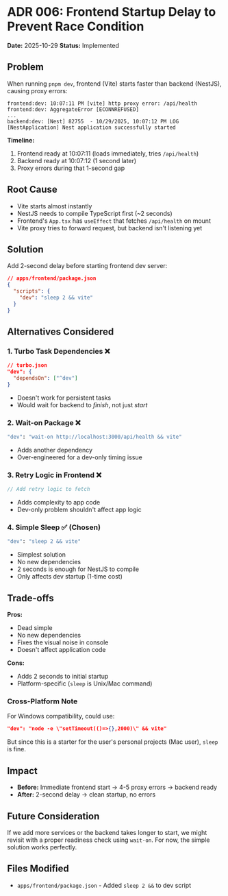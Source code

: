 # ADR 006: Frontend Startup Delay to Prevent Race Condition

**Date:** 2025-10-29
**Status:** Implemented

## Problem

When running `pnpm dev`, frontend (Vite) starts faster than backend (NestJS), causing proxy errors:

```
frontend:dev: 10:07:11 PM [vite] http proxy error: /api/health
frontend:dev: AggregateError [ECONNREFUSED]
...
backend:dev: [Nest] 82755  - 10/29/2025, 10:07:12 PM LOG [NestApplication] Nest application successfully started
```

**Timeline:**
1. Frontend ready at 10:07:11 (loads immediately, tries `/api/health`)
2. Backend ready at 10:07:12 (1 second later)
3. Proxy errors during that 1-second gap

## Root Cause

- Vite starts almost instantly
- NestJS needs to compile TypeScript first (~2 seconds)
- Frontend's `App.tsx` has `useEffect` that fetches `/api/health` on mount
- Vite proxy tries to forward request, but backend isn't listening yet

## Solution

Add 2-second delay before starting frontend dev server:

```json
// apps/frontend/package.json
{
  "scripts": {
    "dev": "sleep 2 && vite"
  }
}
```

## Alternatives Considered

### 1. Turbo Task Dependencies ❌
```json
// turbo.json
"dev": {
  "dependsOn": ["^dev"]
}
```
- Doesn't work for persistent tasks
- Would wait for backend to *finish*, not just *start*

### 2. Wait-on Package ❌
```bash
"dev": "wait-on http://localhost:3000/api/health && vite"
```
- Adds another dependency
- Over-engineered for a dev-only timing issue

### 3. Retry Logic in Frontend ❌
```ts
// Add retry logic to fetch
```
- Adds complexity to app code
- Dev-only problem shouldn't affect app logic

### 4. Simple Sleep ✅ (Chosen)
```bash
"dev": "sleep 2 && vite"
```
- Simplest solution
- No new dependencies
- 2 seconds is enough for NestJS to compile
- Only affects dev startup (1-time cost)

## Trade-offs

**Pros:**
- Dead simple
- No new dependencies
- Fixes the visual noise in console
- Doesn't affect application code

**Cons:**
- Adds 2 seconds to initial startup
- Platform-specific (`sleep` is Unix/Mac command)

### Cross-Platform Note

For Windows compatibility, could use:
```json
"dev": "node -e \"setTimeout(()=>{},2000)\" && vite"
```

But since this is a starter for the user's personal projects (Mac user), `sleep` is fine.

## Impact

- **Before:** Immediate frontend start → 4-5 proxy errors → backend ready
- **After:** 2-second delay → clean startup, no errors

## Future Consideration

If we add more services or the backend takes longer to start, we might revisit with a proper readiness check using `wait-on`. For now, the simple solution works perfectly.

## Files Modified

- `apps/frontend/package.json` - Added `sleep 2 &&` to dev script
